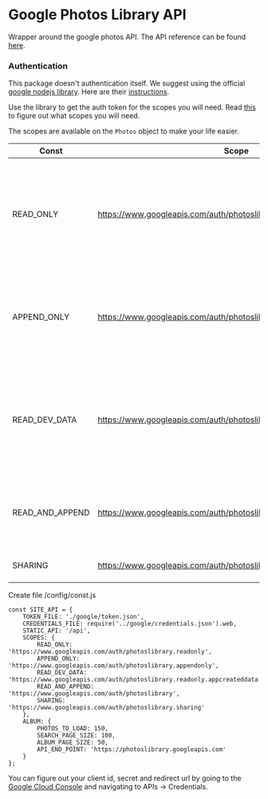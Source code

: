 # Google Photos Library API

Wrapper around the google photos API. The API reference can be found [here](https://developers.google.com/photos/library/reference/).

### Authentication

This package doesn't authentication itself. We suggest using the official
[google nodejs library](https://www.npmjs.com/package/googleapis). Here are their [instructions](https://www.npmjs.com/package/googleapis#oauth2-client).

Use the library to get the auth token for the scopes you will need. Read [this](https://developers.google.com/photos/library/guides/authentication-authorization) to figure out what
scopes you will need.

The scopes are available on the `Photos` object to make your life easier.

| Const                                                                                                | Scope                                                                 | Use                                                                                                    |
| --------------------------------------------------------------------------------------------------------------- | --------------------------------------------------------------------- | ------------------------------------------------------------------------------------------------------ |
| READ_ONLY                                                                                       | https://www.googleapis.com/auth/photoslibrary.readonly                | Only reading information. Sharing information is returned only if the token has sharing scope as well. |
| APPEND_ONLY                                                                                     | https://www.googleapis.com/auth/photoslibrary.appendonly              | Only add photos, create albums in the user's collection. No sort of read access.                       |
| READ_DEV_DATA                                                                                  | https://www.googleapis.com/auth/photoslibrary.readonly.appcreateddata | Read access to media items and albums created by the developer. Use this with write only.              |
| READ_AND_APPEND                                                                                | https://www.googleapis.com/auth/photoslibrary                         | Access to read and write only. No sharing information can be accessed.                                 |
| SHARING | https://www.googleapis.com/auth/photoslibrary.sharing | Access to sharing information. |


Create file /config/const.js
```
const SITE_API = {
    TOKEN_FILE: './google/token.json',
    CREDENTIALS_FILE: require('../google/credentials.json').web,
    STATIC_API: '/api',
    SCOPES: {
        READ_ONLY: 'https://www.googleapis.com/auth/photoslibrary.readonly',
        APPEND_ONLY: 'https://www.googleapis.com/auth/photoslibrary.appendonly',
        READ_DEV_DATA: 'https://www.googleapis.com/auth/photoslibrary.readonly.appcreateddata',
        READ_AND_APPEND: 'https://www.googleapis.com/auth/photoslibrary',
        SHARING: 'https://www.googleapis.com/auth/photoslibrary.sharing'
    },
    ALBUM: {
        PHOTOS_TO_LOAD: 150,
        SEARCH_PAGE_SIZE: 100,
        ALBUM_PAGE_SIZE: 50,
        API_END_POINT: 'https://photoslibrary.googleapis.com'
    }
};
```
You can figure out your client id, secret and redirect url by going to the
[Google Cloud Console](https://console.developers.google.com/apis/credentials) and navigating to
APIs -> Credentials.
